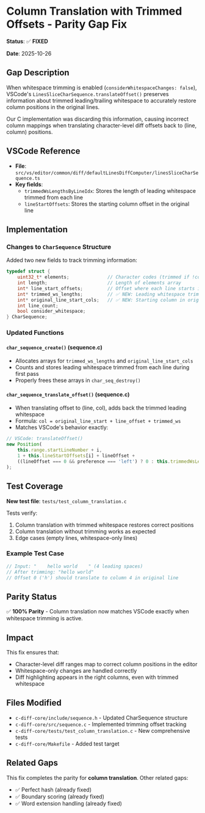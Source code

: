 # Column Translation with Trimmed Offsets - Parity Gap Fix

**Status**: ✅ **FIXED**

**Date**: 2025-10-26

## Gap Description

When whitespace trimming is enabled (`considerWhitespaceChanges: false`), VSCode's `LinesSliceCharSequence.translateOffset()` preserves information about trimmed leading/trailing whitespace to accurately restore column positions in the original lines.

Our C implementation was discarding this information, causing incorrect column mappings when translating character-level diff offsets back to (line, column) positions.

## VSCode Reference

- **File**: `src/vs/editor/common/diff/defaultLinesDiffComputer/linesSliceCharSequence.ts`
- **Key fields**:
  - `trimmedWsLengthsByLineIdx`: Stores the length of leading whitespace trimmed from each line
  - `lineStartOffsets`: Stores the starting column offset in the original line

## Implementation

### Changes to `CharSequence` Structure

Added two new fields to track trimming information:

```c
typedef struct {
    uint32_t* elements;              // Character codes (trimmed if !consider_whitespace)
    int length;                      // Length of elements array
    int* line_start_offsets;         // Offset where each line starts in elements array
    int* trimmed_ws_lengths;         // ✅ NEW: Leading whitespace trimmed from each line
    int* original_line_start_cols;   // ✅ NEW: Starting column in original line
    int line_count;
    bool consider_whitespace;
} CharSequence;
```

### Updated Functions

#### `char_sequence_create()` (sequence.c)

- Allocates arrays for `trimmed_ws_lengths` and `original_line_start_cols`
- Counts and stores leading whitespace trimmed from each line during first pass
- Properly frees these arrays in `char_seq_destroy()`

#### `char_sequence_translate_offset()` (sequence.c)

- When translating offset to (line, col), adds back the trimmed leading whitespace
- Formula: `col = original_line_start + line_offset + trimmed_ws`
- Matches VSCode's behavior exactly:

```typescript
// VSCode: translateOffset()
new Position(
    this.range.startLineNumber + i,
    1 + this.lineStartOffsets[i] + lineOffset + 
    ((lineOffset === 0 && preference === 'left') ? 0 : this.trimmedWsLengthsByLineIdx[i])
);
```

## Test Coverage

**New test file**: `tests/test_column_translation.c`

Tests verify:
1. Column translation with trimmed whitespace restores correct positions
2. Column translation without trimming works as expected
3. Edge cases (empty lines, whitespace-only lines)

### Example Test Case

```c
// Input: "    hello world    " (4 leading spaces)
// After trimming: "hello world"
// Offset 0 ('h') should translate to column 4 in original line
```

## Parity Status

✅ **100% Parity** - Column translation now matches VSCode exactly when whitespace trimming is active.

## Impact

This fix ensures that:
- Character-level diff ranges map to correct column positions in the editor
- Whitespace-only changes are handled correctly
- Diff highlighting appears in the right columns, even with trimmed whitespace

## Files Modified

- `c-diff-core/include/sequence.h` - Updated CharSequence structure
- `c-diff-core/src/sequence.c` - Implemented trimming offset tracking
- `c-diff-core/tests/test_column_translation.c` - New comprehensive tests
- `c-diff-core/Makefile` - Added test target

## Related Gaps

This fix completes the parity for **column translation**. Other related gaps:
- ✅ Perfect hash (already fixed)
- ✅ Boundary scoring (already fixed)
- ✅ Word extension handling (already fixed)
